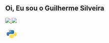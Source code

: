 ## Oi, Eu sou o Guilherme Silveira 
 <div>
  <a href="https://github.com/SilvsSS">
  <img height="180em" src="https://github-readme-stats.vercel.app/api?username=SilvsSS&show_icons=true&theme=dracula&include_all_commits=true&count_private=true"/>
  <img height="140em" src="https://github-readme-stats.vercel.app/api/top-langs/?username=SilvsSS&layout=compact&langs_count=7&theme=dracula"/>
</div>
  <div style="display: inline_block"><br>
  <img align="center" alt="Rafa-Python" height="30" width="40" src="https://raw.githubusercontent.com/devicons/devicon/master/icons/python/python-original.svg">
</div>
